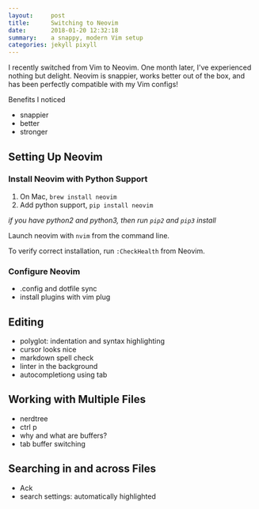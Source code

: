 ```yaml
---
layout:     post
title:      Switching to Neovim
date:       2018-01-20 12:32:18
summary:    a snappy, modern Vim setup
categories: jekyll pixyll
---
```


I recently switched from Vim to Neovim. One month later, I've experienced nothing but delight. 
Neovim is snappier, works better out of the box, and has been perfectly compatible with my Vim configs!

Benefits I noticed
* snappier
* better
* stronger

## Setting Up Neovim
### Install Neovim with Python Support
1. On Mac, `brew install neovim`
2. Add python support, `pip install neovim`

*if you have python2 and python3, then run `pip2` and `pip3` install*

Launch neovim with `nvim` from the command line. 

To verify correct installation, run `:CheckHealth` from Neovim.

### Configure Neovim

* .config and dotfile sync
* install plugins with vim plug

## Editing
* polyglot: indentation and syntax highlighting
* cursor looks nice
* markdown spell check
* linter in the background
* autocompletiong using tab

## Working with Multiple Files
* nerdtree
* ctrl p
* why and what are buffers? 
* tab buffer switching

## Searching in and across Files
* Ack
* search settings: automatically highlighted 
